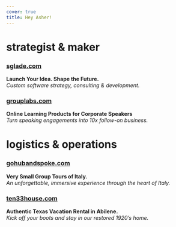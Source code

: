 ```yaml
---
cover: true
title: Hey Asher!
---
```

# strategist & maker

### [sglade.com](https://sglade.com)  
**Launch Your Idea. Shape the Future.**  
*Custom software strategy, consulting & development.*

### [grouplabs.com](https://grouplabs.com)  
**Online Learning Products for Corporate Speakers**  
*Turn speaking engagements into 10x follow-on business.*

# logistics & operations

### [gohubandspoke.com](https://gohubandspoke.com)  
**Very Small Group Tours of Italy.**  
*An unforgettable, immersive experience through the heart of Italy.*

### [ten33house.com](https://ten33house.com)  
**Authentic Texas Vacation Rental in Abilene.**  
*Kick off your boots and stay in our restored 1920’s home.*
